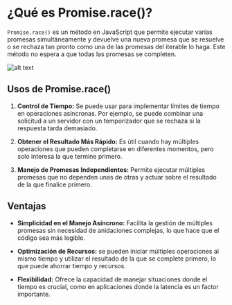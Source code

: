 # ¿Qué es Promise.race()?

`Promise.race()` es un método en JavaScript que permite ejecutar varias promesas simultáneamente y devuelve una nueva promesa que se resuelve o se rechaza tan pronto como una de las promesas del iterable lo haga. Este método no espera a que todas las promesas se completen.

![alt text](image-2.png)

## Usos de Promise.race()

1. **Control de Tiempo:** Se puede usar para implementar límites de tiempo en operaciones asíncronas. Por ejemplo, se puede combinar una solicitud a un servidor con un temporizador que se rechaza si la respuesta tarda demasiado.

2. **Obtener el Resultado Más Rápido:** Es útil cuando hay múltiples operaciones que pueden completarse en diferentes momentos, pero solo interesa la que termine primero.

3. **Manejo de Promesas Independientes:** Permite ejecutar múltiples promesas que no dependen unas de otras y actuar sobre el resultado de la que finalice primero.

## Ventajas

- **Simplicidad en el Manejo Asíncrono:** Facilita la gestión de múltiples promesas sin necesidad de anidaciones complejas, lo que hace que el código sea más legible.

- **Optimización de Recursos:** se pueden iniciar múltiples operaciones al mismo tiempo y utilizar el resultado de la que se complete primero, lo que puede ahorrar tiempo y recursos.

- **Flexibilidad:** Ofrece la capacidad de manejar situaciones donde el tiempo es crucial, como en aplicaciones donde la latencia es un factor importante.

